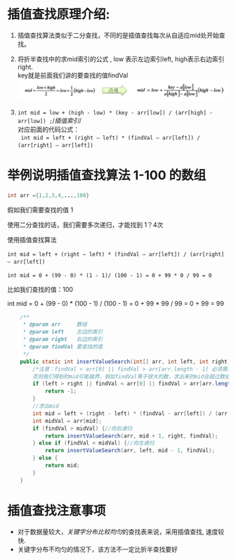 # 插值查找原理介绍:
1. 插值查找算法类似于二分查找，不同的是插值查找每次从自适应mid处开始查找。
2.  将折半查找中的求mid索引的公式 , low 表示左边索引left, high表示右边索引right.  
    key就是前面我们讲的要查找的值findVal
    ![插值查找公式](attachment/插值查找公式.png)
    
3.  `int mid = low + (high - low) * (key - arr[low]) / (arr[high] - arr[low]) ;`/*插值索引*/  
    对应前面的代码公式：  
   ` int mid = left + (right – left) * (findVal – arr[left]) / (arr[right] – arr[left])`
    



# 举例说明插值查找算法 1-100 的数组

```java
int arr ={1,2,3,4,...,100}
```

假如我们需要查找的值 1

使用二分查找的话，我们需要多次递归，才能找到 1？4次

   

使用插值查找算法

`int mid = left + (right – left) * (findVal – arr[left]) / (arr[right] – arr[left])`

`int mid = 0 + (99 - 0) * (1 - 1)/ (100 - 1) = 0 + 99 * 0 / 99 = 0`


比如我们查找的值：100

int mid = 0 + (99 - 0) * (100 - 1) / (100 - 1) = 0 + 99 * 99 / 99 = 0 + 99 = 99



```java
	/**
     * @param arr     数组
     * @param left    左边的索引
     * @param right   右边的索引
     * @param findVal 要查找的值
     */
    public static int insertValueSearch(int[] arr, int left, int right, int findVal) {
        /*注意：findVal < arr[0] || findVal > arr[arr.length - 1] 必须需要
        否则我们得到的mid可能越界，假如findVal等于很大的数，求出来的mid会超过数组的长度*/
        if (left > right || findVal < arr[0] || findVal > arr[arr.length - 1]) {
            return -1;
        }
        //求出mid
        int mid = left + (right - left) * (findVal - arr[left]) / (arr[right] - arr[left]);
        int midVal = arr[mid];
        if (findVal > midVal) {//向右递归
            return insertValueSearch(arr, mid + 1, right, findVal);
        } else if (findVal < midVal) {//向左递归
            return insertValueSearch(arr, left, mid - 1, findVal);
        } else {
            return mid;
        }
    }
```


# 插值查找注意事项
- 对于数据量较大，*关键字分布比较均匀*的查找表来说，采用插值查找, 速度较快.
- 关键字分布不均匀的情况下，该方法不一定比折半查找要好